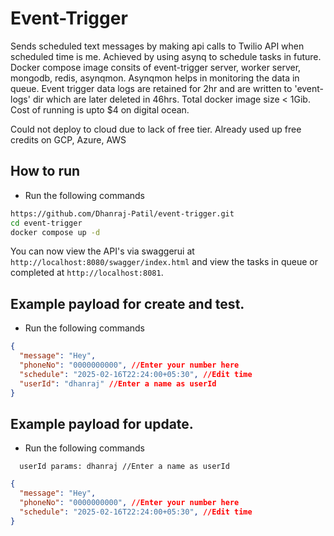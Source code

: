 # Event-Trigger
Sends scheduled text messages by making api calls to Twilio API when scheduled time is me. Achieved by using asynq to schedule tasks in future. Docker compose image consits of event-trigger server, worker server, mongodb, redis, asynqmon. Asynqmon helps in monitoring the data in queue. Event trigger data logs are retained for 2hr and are written to 'event-logs' dir which are later deleted in 46hrs. Total docker image size < 1Gib. Cost of running is upto $4 on digital ocean.

Could not deploy to cloud due to lack of free tier. Already used up free credits on GCP, Azure, AWS

## How to run
- Run the following commands
```bash
https://github.com/Dhanraj-Patil/event-trigger.git
cd event-trigger
docker compose up -d
```

You can now view the API's via swaggerui at `http://localhost:8080/swagger/index.html` and view the tasks in queue or completed at `http://localhost:8081`.

## Example payload for create and test.
- Run the following commands
```json
{
  "message": "Hey",
  "phoneNo": "0000000000", //Enter your number here
  "schedule": "2025-02-16T22:24:00+05:30", //Edit time
  "userId": "dhanraj" //Enter a name as userId
}
```

## Example payload for update.
- Run the following commands
```params
  userId params: dhanraj //Enter a name as userId
```
```json
{
  "message": "Hey",
  "phoneNo": "0000000000", //Enter your number here
  "schedule": "2025-02-16T22:24:00+05:30", //Edit time
}
```
